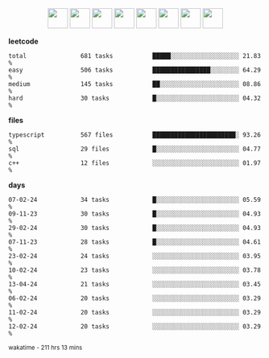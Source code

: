 <div align="center"><img src="https://assets.leetcode.com/static_assets/marketing/2024-100-lg.png" width="40" height="40"> <img src="https://assets.leetcode.com/static_assets/marketing/2024-50-lg.png" width="40" height="40"> <img src="https://assets.leetcode.com/static_assets/marketing/lg50.png" width="40" height="40"> <img src="https://leetcode.com/static/images/badges/dcc-2024-3.png" width="40" height="40"> <img src="https://leetcode.com/static/images/badges/dcc-2024-2.png" width="40" height="40"> <img src="https://leetcode.com/static/images/badges/dcc-2024-1.png" width="40" height="40"> <img src="https://leetcode.com/static/images/badges/dcc-2023-12.png" width="40" height="40"> <img src="https://leetcode.com/static/images/badges/dcc-2023-11.png" width="40" height="40"> </div>

**leetcode**
```text
total               681 tasks           █████░░░░░░░░░░░░░░░░░░░ 21.83 %             
easy                506 tasks           ████████████████░░░░░░░░ 64.29 %             
medium              145 tasks           ██░░░░░░░░░░░░░░░░░░░░░░ 08.86 %             
hard                30 tasks            █░░░░░░░░░░░░░░░░░░░░░░░ 04.32 %             
```

**files**
```text
typescript          567 files           ███████████████████████░ 93.26 %             
sql                 29 files            █░░░░░░░░░░░░░░░░░░░░░░░ 04.77 %             
c++                 12 files            ░░░░░░░░░░░░░░░░░░░░░░░░ 01.97 %             
```

**days**
```text
07-02-24            34 tasks            █░░░░░░░░░░░░░░░░░░░░░░░ 05.59 %             
09-11-23            30 tasks            █░░░░░░░░░░░░░░░░░░░░░░░ 04.93 %             
29-02-24            30 tasks            █░░░░░░░░░░░░░░░░░░░░░░░ 04.93 %             
07-11-23            28 tasks            █░░░░░░░░░░░░░░░░░░░░░░░ 04.61 %             
23-02-24            24 tasks            ░░░░░░░░░░░░░░░░░░░░░░░░ 03.95 %             
10-02-24            23 tasks            ░░░░░░░░░░░░░░░░░░░░░░░░ 03.78 %             
13-04-24            21 tasks            ░░░░░░░░░░░░░░░░░░░░░░░░ 03.45 %             
06-02-24            20 tasks            ░░░░░░░░░░░░░░░░░░░░░░░░ 03.29 %             
11-02-24            20 tasks            ░░░░░░░░░░░░░░░░░░░░░░░░ 03.29 %             
12-02-24            20 tasks            ░░░░░░░░░░░░░░░░░░░░░░░░ 03.29 %             
```

<sub>wakatime - 211 hrs 13 mins</sub>